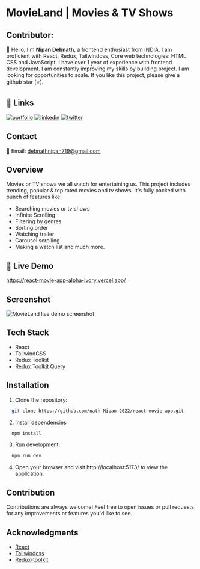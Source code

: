 # MovieLand | Movies & TV Shows

## Contributor:

👋 Hello, I'm **Nipan Debnath**, a frontend enthusiast from INDIA. I am proficient with React, Redux, Tailwindcss, Core web technologies: HTML CSS and JavaScript. I have over 1 year of experience with frontend development. I am constantly improving my skills by building project. I am looking for opportunities to scale. If you like this project, please give a github star (⭐).

## 🔗 Links

[![portfolio](https://img.shields.io/badge/my_portfolio-000?style=for-the-badge&logo=ko-fi&logoColor=white)](nipandebnath.vercel.app)
[![linkedin](https://img.shields.io/badge/linkedin-0A66C2?style=for-the-badge&logo=linkedin&logoColor=white)](https://www.linkedin.com/in/nipan-debnath-742025248)
[![twitter](https://img.shields.io/badge/twitter-1DA1F2?style=for-the-badge&logo=twitter&logoColor=white)](https://twitter.com/nipandebnth?s=09)

## Contact

📧 Email: debnathnipan719@gmail.com

## Overview
Movies or TV shows we all watch for entertaining us.
This project includes trending, popular & top rated movies and tv shows. It's fully packed with bunch of features like: 
- Searching movies or tv shows
- Infinite Scrolling
- Filtering by genres
- Sorting order
- Watching trailer
- Carousel scrolling
- Making a watch list and much more.

## 🚀 Live Demo
https://react-movie-app-alpha-ivory.vercel.app/

## Screenshot

![MovieLand live demo screenshot](https://github.com/nath-Nipan-2022/react-movie-app/assets/113585057/599ed6af-3315-4f41-83ca-d8a1cea5b429)

## Tech Stack

- React
- TailwindCSS
- Redux Toolkit
- Redux Toolkit Query

## Installation

1. Clone the repository:

```bash
  git clone https://github.com/nath-Nipan-2022/react-movie-app.git
```

2. Install dependencies

```bash
  npm install
```

3. Run development:

```bash
  npm run dev
```

4. Open your browser and visit http://localhost:5173/ to view the  application.

## Contribution

Contributions are always welcome! Feel free to open issues or pull requests for any improvements or features you'd like to see.

## Acknowledgments

- [React](https://react.dev)
- [Tailwindcss](https://tailwindcss.com)
- [Redux-toolkit](https://redux-toolkit.js.org/)
